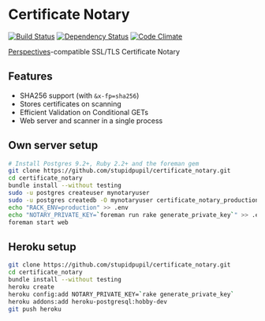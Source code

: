 # Certificate Notary
[![Build Status](https://travis-ci.org/stupidpupil/certificate_notary.svg?branch=master)](https://travis-ci.org/stupidpupil/certificate_notary)
[![Dependency Status](https://gemnasium.com/stupidpupil/certificate_notary.svg)](https://gemnasium.com/stupidpupil/certificate_notary)
[![Code Climate](https://codeclimate.com/github/stupidpupil/certificate_notary/badges/gpa.svg)](https://codeclimate.com/github/stupidpupil/certificate_notary)

[Perspectives](http://perspectives-project.org/)-compatible SSL/TLS Certificate Notary

## Features
- SHA256 support (with `&x-fp=sha256`)
- Stores certificates on scanning
- Efficient Validation on Conditional GETs
- Web server and scanner in a single process

## Own server setup

```bash
# Install Postgres 9.2+, Ruby 2.2+ and the foreman gem
git clone https://github.com/stupidpupil/certificate_notary.git
cd certificate_notary
bundle install --without testing
sudo -u postgres createuser mynotaryuser
sudo -u postgres createdb -O mynotaryuser certificate_notary_production
echo "RACK_ENV=production" >> .env
echo "NOTARY_PRIVATE_KEY=`foreman run rake generate_private_key`" >> .env
foreman start web
```

## Heroku setup
```bash
git clone https://github.com/stupidpupil/certificate_notary.git
cd certificate_notary
bundle install --without testing
heroku create
heroku config:add NOTARY_PRIVATE_KEY=`rake generate_private_key`
heroku addons:add heroku-postgresql:hobby-dev
git push heroku
```